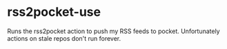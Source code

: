 # rss2pocket-use
Runs the rss2pocket action to push my RSS feeds to pocket.
Unfortunately actions on stale repos don't run forever.

